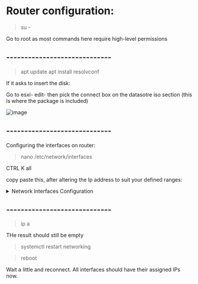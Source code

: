 # Router configuration:


> su -

Go to root as most commands here require high-level permissions

## -----------------------------

> apt update
> apt install resolvconf

If it asks to insert the disk:

Go to esxi- edit- then pick the connect box on the datasotre iso section (this is where the package is included)


![image](https://github.com/AfonsoFerreira2223/ESXI_Project/assets/114146560/1a186dad-89c3-46d4-a66b-09bd58600d5a)


## -----------------------------


Configuring the interfaces on router:


> nano /etc/network/interfaces

CTRL K all

copy paste this, after altering the Ip address to suit your defined ranges:





<details>
  <summary>Network Interfaces Configuration</summary>

```
# This file describes the network interfaces available on your system
# and how to activate them. For more information, see interfaces(5).

source /etc/network/interfaces.d/*

# The loopback network interface
auto lo
iface lo inet loopback

# The primary network interface
allow-hotplug ens192
iface ens192 inet static
        address 192.168.15.173/24
        gateway 192.168.15.1
        # dns-* options are implemented by the resolvconf package, if installed
        dns-nameservers 8.8.8.8
        dns-search enta.pt

# Inside network interface
allow-hotplug ens224
iface ens224 inet static
        address 192.168.31.1/24
        # dns-* options are implemented by the resolvconf package, if installed
        dns-search enta.pt

# DMZ network interface
allow-hotplug ens256
iface ens256 inet static
        address 172.31.0.1/24
        # dns-* options are implemented by the resolvconf package, if installed
        dns-search enta.pt
```

</details>


## -----------------------------


> ip a

THe result should still be empty

> systemctl restart networking

> reboot

Wait a little and reconnect. All interfaces should have their assigned IPs now.
